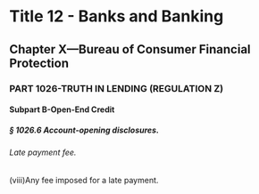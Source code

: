 
# Title 12 - Banks and Banking
## Chapter X—Bureau of Consumer Financial Protection
### PART 1026-TRUTH IN LENDING (REGULATION Z)
#### Subpart B-Open-End Credit
##### § 1026.6 Account-opening disclosures.
###### Late payment fee.

(viii)Any fee imposed for a late payment.
